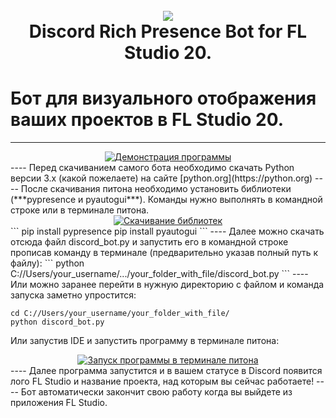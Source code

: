 <h1 align="center">
  <br>
  <a href="https://github.com/yofujitsu/fl-studio-discord-rich-presence/"><img src="https://avatars.mds.yandex.net/i?id=27a16e1267fb08132ffdeb0840792a0da159ac07-8232745-images-thumbs&n=13&exp=1"></a>
  <br>
  Discord Rich Presence Bot for FL Studio 20.
  <br>
</h1>

# Бот для визуального отображения ваших проектов в FL Studio 20.
----
<div align="center">
  <a href="https://github.com/yofujitsu/fl-studio-discord-rich-presence/"><img src="https://i.ibb.co/k4HsYqG/main.jpg" alt="Демонстрация программы"></a>
</div>
----
Перед скачиванием самого бота необходимо скачать Python версии 3.x (какой пожелаете) на сайте [python.org](https://python.org)
----
После скачивания питона необходимо установить библиотеки (***pypresence и pyautogui***). Команды нужно выполнять в командной строке или в терминале питона.
<div align="center">
  <a href="https://github.com/yofujitsu/fl-studio-discord-rich-presence/"><img src="https://i.ibb.co/myJbQhV/cmd.jpg" alt="Скачивание библиотек"></a>
</div>
```
pip install pypresence
pip install pyautogui
```
----
Далее можно скачать отсюда файл discord_bot.py и запустить его в командной строке прописав команду в терминале (предварительно указав полный путь к файлу):
```
python C://Users/your_username/.../your_folder_with_file/discord_bot.py
```
----
Или можно заранее перейти в нужную директорию с файлом и команда запуска заметно упростится:

```
cd C://Users/your_username/your_folder_with_file/
python discord_bot.py
```
Или запустив IDE и запустить программу в терминале питона:
<div align="center">
  <a href="https://github.com/yofujitsu/fl-studio-discord-rich-presence/"><img src="https://i.ibb.co/VNpRxTq/launch.png" alt="Запуск программы в терминале питона"></a>
</div>
----
Далее программа запустится и в вашем статусе в Discord появится лого FL Studio и название проекта, над которым вы сейчас работаете!
----
Бот автоматически закончит свою работу когда вы выйдете из приложения FL Studio.
